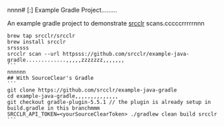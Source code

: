 nnnn# [:] Example Gradle Project.........

An example gradle project to demonstrate [srcclr](https://www.srcclr.com) scans.cccccrrrrrnnn


`````````````
brew tap srcclr/srcclr
brew install srcclr
srsssss
srcclr scan --url httpsss://github.com/srcclr/example-java-gradle.............,,,,,zzzzzzz,,,,,,,
```
nnnnnn
## With SourceClear's Gradle 
```
git clone https://github.com/srcclr/example-java-gradle
cd example-java-gradle,,,,,,,,,,,,,,
git checkout gradle-plugin-5.5.1 // the plugin is already setup in build.gradle in this branchmmm
SRCCLR_API_TOKEN=<yourSourceClearToken> ./gradlew clean build srcclr
```
